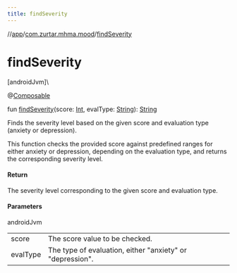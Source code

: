 ```yaml
---
title: findSeverity
---
```

//[app](../../index.html)/[com.zurtar.mhma.mood](index.html)/[findSeverity](find-severity.html)



# findSeverity



[androidJvm]\




@[Composable](https://developer.android.com/reference/kotlin/androidx/compose/runtime/Composable.html)



fun [findSeverity](find-severity.html)(score: [Int](https://kotlinlang.org/api/core/kotlin-stdlib/kotlin/-int/index.html), evalType: [String](https://kotlinlang.org/api/core/kotlin-stdlib/kotlin/-string/index.html)): [String](https://kotlinlang.org/api/core/kotlin-stdlib/kotlin/-string/index.html)



Finds the severity level based on the given score and evaluation type (anxiety or depression).



This function checks the provided score against predefined ranges for either anxiety or depression, depending on the evaluation type, and returns the corresponding severity level.



#### Return



The severity level corresponding to the given score and evaluation type.



#### Parameters


androidJvm

| | |
|---|---|
| score | The score value to be checked. |
| evalType | The type of evaluation, either &quot;anxiety&quot; or &quot;depression&quot;. |



